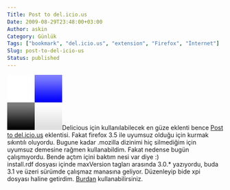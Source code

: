 ```yaml
---
Title: Post to del.icio.us
Date: 2009-08-29T23:48:00+03:00
Author: askin
Category: Günlük
Tags: ["bookmark", "del.icio.us", "extension", "Firefox", "İnternet"]
Slug: post-to-del-icio-us
Status: published
---
```


![del.icio.us. icon](/uploads/2009/08/del.icio.us.-icon.JPG "del.icio.us. icon")Delicious için kullanılabilecek en güze eklenti bence [Post to del.icio.us](https://addons.mozilla.org/en-US/firefox/addon/6652) eklentisi. Fakat firefox 3.5 ile uyumsuz olduğu için kurmak sıkıntılı oluyordu. Bugune kadar .mozilla dizinimi hiç silmediğim için uyumsuz demesine rağmen kullanabildim. Fakat nedense bugün çalışmıyordu. Bende açtım içini baktım nesi var diye :)  
install.rdf dosyası içinde maxVersion tagları arasında 3.0.\* yazıyordu, buda 3.1 ve üzeri sürümde çalışmaz manasına geliyor. Düzenleyip bide xpi dosyası haline getirdim. [Burdan](/uploads/2009/08/post_to_del.icio.us-1.0.5.xpi) kullanabilirsiniz.
